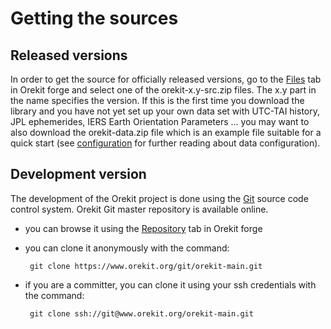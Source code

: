 <!--- Copyright 2002-2015 CS Systèmes d'Information
  Licensed under the Apache License, Version 2.0 (the "License");
  you may not use this file except in compliance with the License.
  You may obtain a copy of the License at
  
    http://www.apache.org/licenses/LICENSE-2.0
  
  Unless required by applicable law or agreed to in writing, software
  distributed under the License is distributed on an "AS IS" BASIS,
  WITHOUT WARRANTIES OR CONDITIONS OF ANY KIND, either express or implied.
  See the License for the specific language governing permissions and
  limitations under the License.
-->

# Getting the sources

## Released versions

In order to get the source for officially released versions, go to the
[Files](https://www.orekit.org/forge/projects/orekit/files) tab in Orekit
forge and select one of the orekit-x.y-src.zip files. The x.y part in the name
 specifies the version. If this is the first time you download the library and
 you have not yet set up your own data set with UTC-TAI history, JPL ephemerides,
 IERS Earth Orientation Parameters ... you may want to also download the
 orekit-data.zip file which is an example file suitable for a quick start (see
 [configuration](./configuration.html) for further reading about data configuration).

## Development version

The development of the Orekit project is done using the [Git](http://git-scm.com/)
source code control system. Orekit Git master repository is available online.

 * you can browse it using the [Repository](https://www.orekit.org/forge/projects/orekit/repository)
    tab in Orekit forge
 * you can clone it anonymously with the command:

        git clone https://www.orekit.org/git/orekit-main.git

 * if you are a committer, you can clone it using your ssh credentials with the command:

        git clone ssh://git@www.orekit.org/orekit-main.git